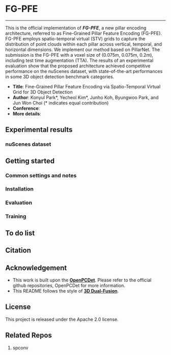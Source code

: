 # FG-PFE

---

This is the official implementation of ***FG-PFE***, a new pillar encoding architecture, referred to as Fine-Grained Pillar Feature Encoding (FG-PFE). FG-PFE employs spatio-temporal virtual (STV) grids to capture the distribution of point clouds within each pillar across vertical, temporal, and horizontal dimensions. We implement our method based on PillarNet. The submission is the FG-PFE with a voxel size of (0.075m, 0.075m, 0.2m), including test time augmentation (TTA). The results of an experimental evaluation show that the proposed architecture achieved competitive performance on the nuScenes dataset, with state-of-the-art performances in some 3D object detection benchmark categories.

- **Title**: Fine-Grained Pillar Feature Encoding via Spatio-Temporal Virtual Grid for 3D Object Detection
- **Author**: Konyul Park*, Yecheol Kim*, Junho Koh, Byungwoo Park, and Jun Won Choi (* indicates equal contribution)
- **Conference**: 
- **More details**: 



## Experimental results

### nuScenes dataset


## Getting started

### Common settings and notes

### Installation


### Evaluation


### Training

## To do list

## Citation


## Acknowledgement

- This work is built upon the [**OpenPCDet**](https://github.com/open-mmlab/OpenPCDet). Please refer to the official github repositories, OpenPCDet for more information.
- This README follows the style of **[3D Dual-Fusion](https://github.com/rasd3/3D-Dual-Fusion)**.

## License

This project is released under the Apache 2.0 license.

## Related Repos

1. spconv
